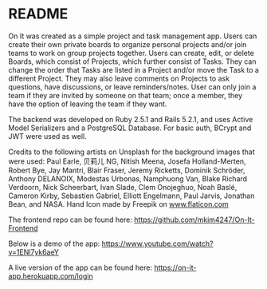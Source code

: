 # README
On It was created as a simple project and task management app. Users can create their own private boards to organize personal projects and/or join teams to work on group projects together. Users can create, edit, or delete Boards, which consist of Projects, which further consist of Tasks. They can change the order that Tasks are listed in a Project and/or move the Task to a different Project. They may also leave comments on Projects to ask questions, have discussions, or leave reminders/notes. User can only join a team if they are invited by someone on that team; once a member, they have the option of leaving the team if they want.

The backend was developed on Ruby 2.5.1 and Rails 5.2.1, and uses Active Model Serializers and a PostgreSQL Database. For basic auth, BCrypt and JWT were used as well.

Credits to the following artists on Unsplash for the background images that were used: Paul Earle, 贝莉儿 NG, Nitish Meena, Josefa Holland-Merten, Robert Bye, Jay Mantri, Blair Fraser, Jeremy Ricketts, Dominik Schröder, Anthony DELANOIX, Modestas Urbonas, Namphuong Van, Blake Richard Verdoorn, Nick Scheerbart, Ivan Slade, Clem Onojeghuo, Noah Baslé, Cameron Kirby, Sebastien Gabriel, Elliott Engelmann, Paul Jarvis, Jonathan Bean, and NASA. Hand Icon made by Freepik on www.flaticon.com

The frontend repo can be found here:
https://github.com/mkim4247/On-It-Frontend

Below is a demo of the app:
https://www.youtube.com/watch?v=1ENl7yk6aeY

A live version of the app can be found here:
https://on-it-app.herokuapp.com/login
